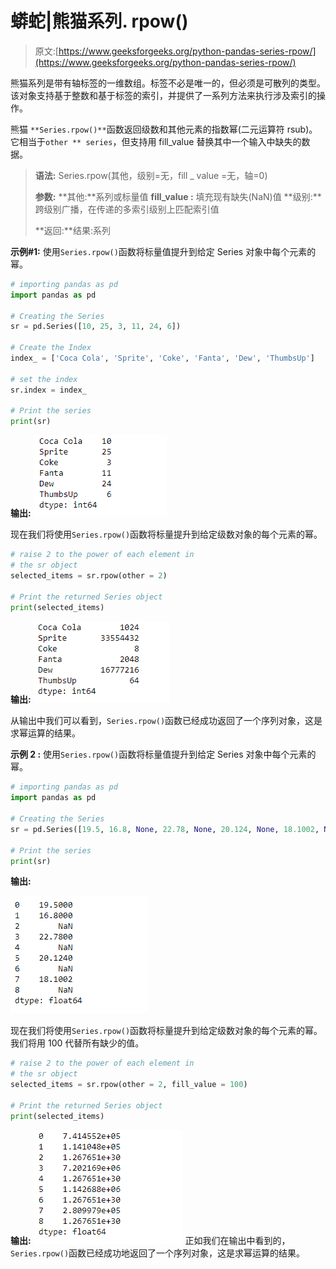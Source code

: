 # 蟒蛇|熊猫系列. rpow()

> 原文:[https://www.geeksforgeeks.org/python-pandas-series-rpow/](https://www.geeksforgeeks.org/python-pandas-series-rpow/)

熊猫系列是带有轴标签的一维数组。标签不必是唯一的，但必须是可散列的类型。该对象支持基于整数和基于标签的索引，并提供了一系列方法来执行涉及索引的操作。

熊猫 `**Series.rpow()**`函数返回级数和其他元素的指数幂(二元运算符 rsub)。它相当于`other ** series`，但支持用 fill_value 替换其中一个输入中缺失的数据。

> **语法:** Series.rpow(其他，级别=无，fill _ value =无，轴=0)
> 
> **参数:**
> **其他:**系列或标量值
> **fill_value :** 填充现有缺失(NaN)值
> **级别:**跨级别广播，在传递的多索引级别上匹配索引值
> 
> **返回:**结果:系列

**示例#1:** 使用`Series.rpow()`函数将标量值提升到给定 Series 对象中每个元素的幂。

```py
# importing pandas as pd
import pandas as pd

# Creating the Series
sr = pd.Series([10, 25, 3, 11, 24, 6])

# Create the Index
index_ = ['Coca Cola', 'Sprite', 'Coke', 'Fanta', 'Dew', 'ThumbsUp']

# set the index
sr.index = index_

# Print the series
print(sr)
```

**输出:**
![](img/4718b6a605ede0b906ee885875b445b1.png)

现在我们将使用`Series.rpow()`函数将标量提升到给定级数对象的每个元素的幂。

```py
# raise 2 to the power of each element in
# the sr object
selected_items = sr.rpow(other = 2)

# Print the returned Series object
print(selected_items)
```

**输出:**
![](img/d2425a4e5f38b6d4b9f2f05c8f8ebf88.png)

从输出中我们可以看到，`Series.rpow()`函数已经成功返回了一个序列对象，这是求幂运算的结果。

**示例 2 :** 使用`Series.rpow()`函数将标量值提升到给定 Series 对象中每个元素的幂。

```py
# importing pandas as pd
import pandas as pd

# Creating the Series
sr = pd.Series([19.5, 16.8, None, 22.78, None, 20.124, None, 18.1002, None])

# Print the series
print(sr)
```

**输出:**

![](img/2313b66014172580caeb7ab509a8f6f9.png)

现在我们将使用`Series.rpow()`函数将标量提升到给定级数对象的每个元素的幂。我们将用 100 代替所有缺少的值。

```py
# raise 2 to the power of each element in
# the sr object
selected_items = sr.rpow(other = 2, fill_value = 100)

# Print the returned Series object
print(selected_items)
```

**输出:**
![](img/2eadcc1e028ac17b60e8a246398db262.png)
正如我们在输出中看到的，`Series.rpow()`函数已经成功地返回了一个序列对象，这是求幂运算的结果。